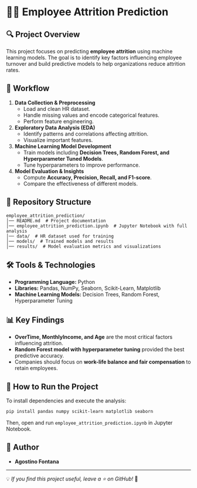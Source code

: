 # 👨‍💼 Employee Attrition Prediction

## 🔍 Project Overview
This project focuses on predicting **employee attrition** using machine learning models. The goal is to identify key factors influencing employee turnover and build predictive models to help organizations reduce attrition rates.

## 📑 Workflow
1. **Data Collection & Preprocessing**
   - Load and clean HR dataset.
   - Handle missing values and encode categorical features.
   - Perform feature engineering.
2. **Exploratory Data Analysis (EDA)**
   - Identify patterns and correlations affecting attrition.
   - Visualize important features.
3. **Machine Learning Model Development**
   - Train models including **Decision Trees, Random Forest, and Hyperparameter Tuned Models**.
   - Tune hyperparameters to improve performance.
4. **Model Evaluation & Insights**
   - Compute **Accuracy, Precision, Recall, and F1-score**.
   - Compare the effectiveness of different models.

## 📂 Repository Structure
```
employee_attrition_prediction/
│── README.md  # Project documentation
│── employee_attrition_prediction.ipynb  # Jupyter Notebook with full analysis
│── data/  # HR dataset used for training
│── models/  # Trained models and results
│── results/  # Model evaluation metrics and visualizations
```

## 🛠 Tools & Technologies
- **Programming Language:** Python
- **Libraries:** Pandas, NumPy, Seaborn, Scikit-Learn, Matplotlib
- **Machine Learning Models:** Decision Trees, Random Forest, Hyperparameter Tuning

## 📊 Key Findings
- **OverTime, MonthlyIncome, and Age** are the most critical factors influencing attrition.
- **Random Forest model with hyperparameter tuning** provided the best predictive accuracy.
- Companies should focus on **work-life balance and fair compensation** to retain employees.

## 📜 How to Run the Project
To install dependencies and execute the analysis:
```bash
pip install pandas numpy scikit-learn matplotlib seaborn
```
Then, open and run `employee_attrition_prediction.ipynb` in Jupyter Notebook.

## 📝 Author
- **Agostino Fontana**

---
💡 *If you find this project useful, leave a ⭐ on GitHub!* 🚀
